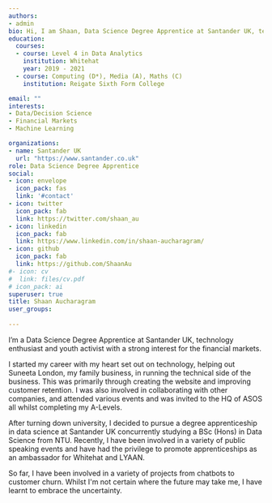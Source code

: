 ```yaml
---
authors:
- admin
bio: Hi, I am Shaan, Data Science Degree Apprentice at Santander UK, technology and investment enthusiast. When I am not playing with the latest technology, you can usually find me playing football with my friends, travelling or spending too much time with my dog.
education:
  courses:
  - course: Level 4 in Data Analytics
    institution: Whitehat
    year: 2019 - 2021
  - course: Computing (D*), Media (A), Maths (C)
    institution: Reigate Sixth Form College

email: ""
interests:
- Data/Decision Science
- Financial Markets
- Machine Learning

organizations:
- name: Santander UK
  url: "https://www.santander.co.uk"
role: Data Science Degree Apprentice
social:
- icon: envelope
  icon_pack: fas
  link: '#contact'
- icon: twitter
  icon_pack: fab
  link: https://twitter.com/shaan_au
- icon: linkedin
  icon_pack: fab
  link: https://www.linkedin.com/in/shaan-aucharagram/
- icon: github
  icon_pack: fab
  link: https://github.com/ShaanAu
#- icon: cv
#  link: files/cv.pdf
# icon_pack: ai
superuser: true
title: Shaan Aucharagram
user_groups:
  
---
```

I’m a Data Science Degree Apprentice at Santander UK, technology enthusiast and youth activist with a strong interest for the financial markets.

I started my career with my heart set out on technology, helping out Suneeta London, my family business, in running the technical side of the business. This was primarily through creating the website and improving customer retention. I was also involved in collaborating with other companies, and attended various events and was invited to the HQ of ASOS all whilst completing my A-Levels.

After turning down university, I decided to pursue a degree apprenticeship in data science at Santander UK concurrently studying a BSc (Hons) in Data Science from NTU. Recently, I have been involved in a variety of public speaking events and have had the privilege to promote apprenticeships as an ambassador for Whitehat and LYAAN.

So far, I have been involved in a variety of projects from chatbots to customer churn. Whilst I'm not certain where the future may take me, I have learnt to embrace the uncertainty. 



